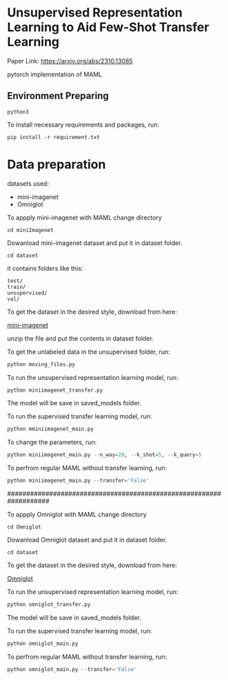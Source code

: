 # Unsupervised Representation Learning to Aid Few-Shot Transfer Learning 
Paper Link: https://arxiv.org/abs/2310.13085

pytorch implementation of MAML

## Environment Preparing

```
python3
```

To install necessary requirements and packages, run:

```
pip install -r requirement.txt
```

# Data preparation

datasets used: 

* mini-imagenet
* Omniglot

To appply mini-imagenet with MAML change directory

```shell
cd miniImagenet
```

Dowanload mini-imagenet dataset and put it in dataset folder.

```shell
cd dataset
```

it contains folders like this:

```shell
test/
train/
unsupervised/
val/
```

To get the dataset in the desired style, download from here: 

<a href="https://drive.google.com/file/d/19a_6Krjjv3XCQwiZGqFtTdGb4KHMFl21/view?usp=sharing" target="_blank">mini-imagenet</a>

unzip the file and put the contents in dataset folder.

To get the unlabeled data in the unsupervised folder, run:

```python
python moving_files.py
```

To run the unsupervised representation learning model, run:

```python
python miniimagenet_transfer.py
```
The model will be save in saved_models folder.

To run the supervised transfer learning model, run:

```python
python mminiimagenet_main.py
```

To change the parameters, run:

```python
python miniimagenet_main.py --n_way=20, --k_shot=5, --k_query=5
```
To perfrom regular MAML without transfer learning, run: 
```python
python miniimagenet_main.py --transfer='False'
```

###################################################################

To appply Omniglot with MAML change directory

```shell
cd Omniglot
```

Dowanload Omniglot dataset and put it in dataset folder.

```shell
cd dataset
```

To get the dataset in the desired style, download from here: 

<a href="https://drive.google.com/file/d/1A_A8Huh4os6zzot8GMD5vBSqHc3wX9Fk/view?usp=sharing" target="_blank">Omniglot</a>

To run the unsupervised representation learning model, run:

```python
python omniglot_transfer.py
```
The model will be save in saved_models folder.

To run the supervised transfer learning model, run:

```python
python omniglot_main.py
```

To perfrom regular MAML without transfer learning, run: 
```python
python omniglot_main.py --transfer='False'
```
